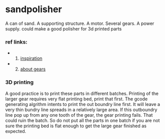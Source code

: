 # sandpolisher
A can of sand. A supporting structure. A motor. Several gears. A power supply. could make a good polisher for 3d printed parts


### ref links:
- 1. [inspiration](https://www.thingiverse.com/thing:3666116)
- 2. [about gears](http://fab.cba.mit.edu/classes/863.09/people/cranor/How_to_Make_%28Almost%29_Anything/David_Cranor/Entries/2009/10/12_Entry_1_files/module.pdf)
### 3D printing
A good practice is to print these parts in different batches. Printing of the larger gear requires very flat printing bed, print that first. The gcode generating algrithm intents to print the out boundry line first. It will leave a very thin bundry line spreads in a relatively large area. If this outboundry line pop up from any one tooth of the gear, the gear printing fails. That could ruin the batch. So do not put all the parts in one batch if you are not sure the printing bed is flat enough to get the large gear finished as expected.
